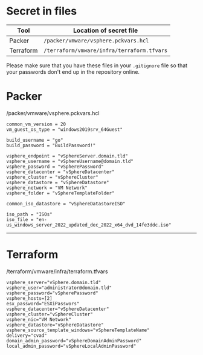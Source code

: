 # Secret in files

| Tool | Location of secret file |
| --- | --- |
| Packer | `/packer/vmware/vsphere.pckvars.hcl` |
| Terraform | `/terraform/vmware/infra/terraform.tfvars` |

Please make sure that you have these files in your `.gitignore` file so that your passwords don't end up in the repository online.

# Packer 

/packer/vmware/vsphere.pckvars.hcl

```
common_vm_version = 20
vm_guest_os_type = "windows2019srv_64Guest"

build_username = "go"
build_password = "BuildPassword!"

vsphere_endpoint = "vSphereServer.domain.tld"
vsphere_username = "vSphereUsername@domain.tld"
vsphere_password = "vSpherePassword"
vsphere_datacenter = "vSphereDatacenter"
vsphere_cluster = "vSphereCluster"
vsphere_datastore = "vSphereDatastore"
vsphere_network = "VM Network"
vsphere_folder = "vSphereTemplateFolder"

common_iso_datastore = "vSphereDatastoreISO"

iso_path = "ISOs"
iso_file = "en-us_windows_server_2022_updated_dec_2022_x64_dvd_14fe3ddc.iso"

```

---

# Terraform

/terraform/vmware/infra/terraform.tfvars

```
vsphere_server="vSphere.domain.tld"
vsphere_user="administrator@domain.tld"
vsphere_password="vSpherePassword"
vsphere_hosts=[2]
esx_password="ESXiPasswors"
vsphere_datacenter="vSphereDatacenter"
vsphere_cluster="vSphereCluster"
vsphere_nic="VM Network"
vsphere_datastore="vSphereDatastore"
vsphere_source_template_windows="vSphereTemplateName"
delivery="cvad"
domain_admin_password="vSphereDomainAdminPassword"
local_admin_password="vSphereLocalAdminPassword"
```